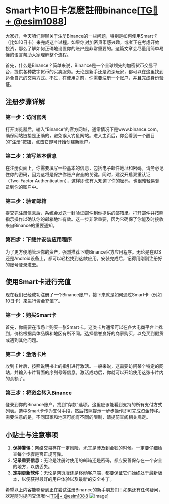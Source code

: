 # Smart卡10日卡怎麽註冊binance[[TG💪+ @esim1088](https://t.me/s/esim1088)]

大家好，今天咱们聊聊关于注册Binance的一些问题，特别是如何使用Smart卡（比如10日卡）来完成这个过程。如果你对加密货币感兴趣，或者正在考虑开始投资，那么了解如何正确地设置你的账户是非常重要的。这篇文章会尽量用简单易懂的语言帮助大家理解整个流程。

首先，什么是Binance？简单来说，Binance是一个全球领先的加密货币交易平台，提供各种数字货币的买卖服务。无论是新手还是资深玩家，都可以在这里找到适合自己的交易方式。不过，在使用之前，你需要注册一个账户，并且完成身份验证。

## 注册步骤详解

### 第一步：访问官网
打开浏览器后，输入“Binance”的官方网址，通常情况下是www.binance.com。确保网站链接是正确的，避免误入钓鱼网站。进入主页后，你会看到一个醒目的“注册”按钮，点击它即可开始创建新账户。

### 第二步：填写基本信息
在注册页面上，你需要填写一些基本的信息，包括电子邮件地址和密码。请务必记住你的密码，因为这将是保护你账户安全的关键。同时，建议开启双重认证（Two-Factor Authentication），这样即使有人知道了你的密码，也很难轻易登录到你的账户中。

### 第三步：验证邮箱
提交完注册信息后，系统会发送一封验证邮件到你提供的邮箱里。打开邮件并按照指示操作以确认你的邮箱地址有效。这一步非常重要，因为它确保了你能及时接收来自Binance的重要通知。

### 第四步：下载并安装应用程序
为了更方便地管理你的资产，强烈推荐下载Binance官方应用程序。无论是在iOS还是Android设备上，都可以轻松找到这款应用。安装完成后，记得用刚刚注册好的账号登录进去。

## 使用Smart卡进行充值

现在我们已经成功注册了一个Binance账户，接下来就是如何通过Smart卡（例如10日卡）来进行资金充值了。

### 第一步：购买Smart卡
首先，你需要在市场上购买一张Smart卡。这类卡片通常可以在各大电商平台上找到，价格根据具体品牌和地区有所不同。选择信誉良好的商家购买，以免买到假货或遇到其他问题。

### 第二步：激活卡片
收到卡片后，按照说明书上的指引进行激活。一般来说，这需要访问某个特定的网站，并输入卡片背面的序列号等信息。激活成功后，你就可以开始使用这张卡片内的余额了。

### 第三步：将资金转入Binance
登录到你的Binance账户，找到“存款”选项。这里应该能看到支持的所有支付方式列表。选中Smart卡作为支付手段，然后按照提示一步步操作即可完成资金转移。需要注意的是，不同国家和地区可能有不同的限制，请提前查阅相关规定。

## 小贴士与注意事项

1. **保持警惕**：网络交易存在一定风险，尤其是涉及到金钱的时候。一定要仔细检查每个步骤是否正规可靠。
2. **记录重要信息**：无论是注册时使用的邮箱还是密码，都应妥善保存在一个安全的地方，以防丢失。
3. **定期更新软件**：无论是网页版还是移动客户端，都要保证它们始终处于最新版本，以便获得最好的用户体验以及最新的安全补丁。

希望以上内容能够帮到正在尝试注册Binance的新手朋友们！如果还有任何疑问，欢迎随时提问交流哦～[[TG💪+ @esim1088](https://t.me/s/esim1088) ![Image](https://i.postimg.cc/4NQfJmqS/Snipaste-2025-05-13-00-14-12.png)]